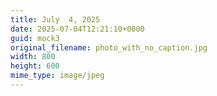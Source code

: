 ```yaml
---
title: July  4, 2025
date: 2025-07-04T12:21:10+0000
guid: mock3
original_filename: photo_with_no_caption.jpg
width: 800
height: 600
mime_type: image/jpeg
---
```

